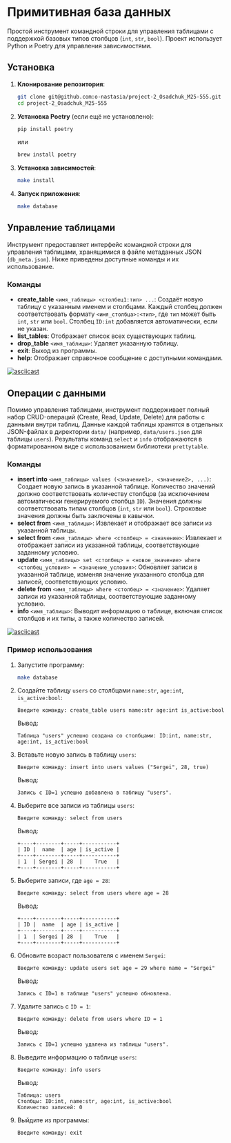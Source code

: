 # Примитивная база данных

Простой инструмент командной строки для управления таблицами с поддержкой базовых типов столбцов (`int`, `str`, `bool`). Проект использует Python и Poetry для управления зависимостями.

## Установка

1. **Клонирование репозитория**:
   ```bash
   git clone git@github.com:o-nastasia/project-2_Osadchuk_M25-555.git
   cd project-2_Osadchuk_M25-555
   ```

2. **Установка Poetry** (если ещё не установлено):
   ```bash
   pip install poetry
   ```
   или
   ```bash
   brew install poetry
   ```

3. **Установка зависимостей**:
   ```bash
   make install
   ```

4. **Запуск приложения**:
   ```bash
   make database
   ```

## Управление таблицами

Инструмент предоставляет интерфейс командной строки для управления таблицами, хранящимися в файле метаданных JSON (`db_meta.json`). Ниже приведены доступные команды и их использование.

### Команды
- **create_table** `<имя_таблицы> <столбец1:тип> ...`: Создаёт новую таблицу с указанным именем и столбцами. Каждый столбец должен соответствовать формату `<имя_столбца>:<тип>`, где `тип` может быть `int`, `str` или `bool`. Столбец `ID:int` добавляется автоматически, если не указан.
- **list_tables**: Отображает список всех существующих таблиц.
- **drop_table** `<имя_таблицы>`: Удаляет указанную таблицу.
- **exit**: Выход из программы.
- **help**: Отображает справочное сообщение с доступными командами.

[![asciicast](https://asciinema.org/a/1d96mpowDd1IAfA7i3I6FhPrt.svg)](https://asciinema.org/a/1d96mpowDd1IAfA7i3I6FhPrt)

## Операции с данными
Помимо управления таблицами, инструмент поддерживает полный набор CRUD-операций (Create, Read, Update, Delete) для работы с данными внутри таблиц. Данные каждой таблицы хранятся в отдельных JSON-файлах в директории `data/` (например, `data/users.json` для таблицы `users`). Результаты команд `select` и `info` отображаются в форматированном виде с использованием библиотеки `prettytable`.

### Команды
- **insert into** `<имя_таблицы> values (<значение1>, <значение2>, ...)`: Создает новую запись в указанной таблице. Количество значений должно соответствовать количеству столбцов (за исключением автоматически генерируемого столбца `ID`). Значения должны соответствовать типам столбцов (`int`, `str` или `bool`). Строковые значения должны быть заключены в кавычки.
- **select from** `<имя_таблицы>`: Извлекает и отображает все записи из указанной таблицы.
- **select from** `<имя_таблицы> where <столбец> = <значение>`: Извлекает и отображает записи из указанной таблицы, соответствующие заданному условию.
- **update** `<имя_таблицы> set <столбец> = <новое_значение> where <столбец_условия> = <значение_условия>`: Обновляет записи в указанной таблице, изменяя значение указанного столбца для записей, соответствующих условию.
- **delete from** `<имя_таблицы> where <столбец> = <значение>`: Удаляет записи из указанной таблицы, соответствующие заданному условию.
- **info** `<имя_таблицы>`: Выводит информацию о таблице, включая список столбцов и их типы, а также количество записей.

[![asciicast](https://asciinema.org/a/h3oIHd37TH5AlA9mX6xM6G2vX.svg)](https://asciinema.org/a/h3oIHd37TH5AlA9mX6xM6G2vX)

### Пример использования
1. Запустите программу:
   ```bash
   make database
   ```

2. Создайте таблицу `users` со столбцами `name:str`, `age:int`, `is_active:bool`:
   ```
   Введите команду: create_table users name:str age:int is_active:bool
   ```
   Вывод:
   ```
   Таблица "users" успешно создана со столбцами: ID:int, name:str, age:int, is_active:bool
   ```

3. Вставьте новую запись в таблицу `users`:
   ```
   Введите команду: insert into users values ("Sergei", 28, true)
   ```
   Вывод:
   ```
   Запись с ID=1 успешно добавлена в таблицу "users".
   ```

4. Выберите все записи из таблицы `users`:
   ```
   Введите команду: select from users
   ```
   Вывод:
   ```
   +----+--------+-----+-----------+
   | ID |  name  | age | is_active |
   +----+--------+-----+-----------+
   | 1  | Sergei | 28  |    True   |
   +----+--------+-----+-----------+
   ```

5. Выберите записи, где `age = 28`:
   ```
   Введите команду: select from users where age = 28
   ```
   Вывод:
   ```
   +----+--------+-----+-----------+
   | ID |  name  | age | is_active |
   +----+--------+-----+-----------+
   | 1  | Sergei | 28  |    True   |
   +----+--------+-----+-----------+
   ```

6. Обновите возраст пользователя с именем `Sergei`:
   ```
   Введите команду: update users set age = 29 where name = "Sergei"
   ```
   Вывод:
   ```
   Запись с ID=1 в таблице "users" успешно обновлена.
   ```

7. Удалите запись с `ID = 1`:
   ```
   Введите команду: delete from users where ID = 1
   ```
   Вывод:
   ```
   Запись с ID=1 успешно удалена из таблицы "users".
   ```

8. Выведите информацию о таблице `users`:
   ```
   Введите команду: info users
   ```
   Вывод:
   ```
   Таблица: users
   Столбцы: ID:int, name:str, age:int, is_active:bool
   Количество записей: 0
   ```

9. Выйдите из программы:
   ```
   Введите команду: exit
   ```